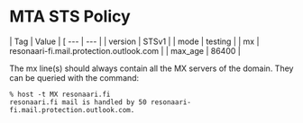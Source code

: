 # MTA STS Policy

| Tag | Value |
[ --- | --- |
| version | STSv1 |
| mode | testing |
| mx | resonaari-fi.mail.protection.outlook.com |
| max_age | 86400 |

The mx line(s) should always contain all the MX servers of the domain. They can be queried with the command:

```
% host -t MX resonaari.fi
resonaari.fi mail is handled by 50 resonaari-fi.mail.protection.outlook.com.
```
